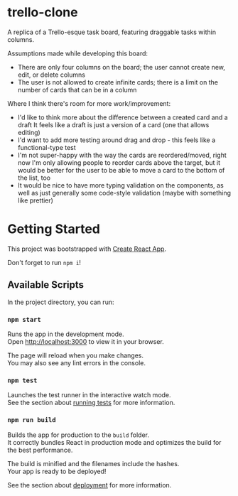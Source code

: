 # trello-clone
A replica of a Trello-esque task board, featuring draggable tasks within columns.

Assumptions made while developing this board:
- There are only four columns on the board; the user cannot create new, edit, or delete columns
- The user is not allowed to create infinite cards; there is a limit on the number of cards that can be in a column

Where I think there's room for more work/improvement:
- I'd like to think more about the difference between a created card and a draft
It feels like a draft is just a version of a card (one that allows editing)
- I'd want to add more testing around drag and drop - this feels like a functional-type test
- I'm not super-happy with the way the cards are reordered/moved, right now I'm only
allowing people to reorder cards above the target, but it would be better for the user to be able to move a card to the bottom of the list, too
- It would be nice to have more typing validation on the components, as well as just generally
some code-style validation (maybe with something like prettier)

# Getting Started

This project was bootstrapped with [Create React App](https://github.com/facebook/create-react-app).

Don't forget to run `npm i`!

## Available Scripts

In the project directory, you can run:

### `npm start`

Runs the app in the development mode.\
Open [http://localhost:3000](http://localhost:3000) to view it in your browser.

The page will reload when you make changes.\
You may also see any lint errors in the console.

### `npm test`

Launches the test runner in the interactive watch mode.\
See the section about [running tests](https://facebook.github.io/create-react-app/docs/running-tests) for more information.

### `npm run build`

Builds the app for production to the `build` folder.\
It correctly bundles React in production mode and optimizes the build for the best performance.

The build is minified and the filenames include the hashes.\
Your app is ready to be deployed!

See the section about [deployment](https://facebook.github.io/create-react-app/docs/deployment) for more information.
